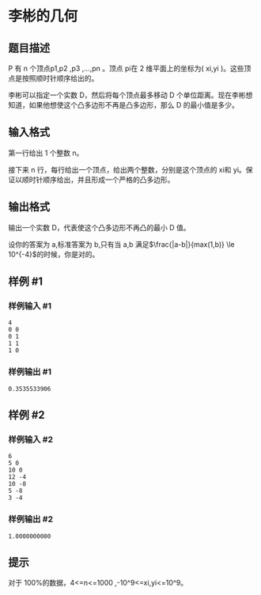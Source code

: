 # 李彬的几何

## 题目描述

P 有 n 个顶点p1,p2 ,p3 ,…,pn 。顶点 pi在 2 维平面上的坐标为( xi,yi )。这些顶点是按照顺时针顺序给出的。

李彬可以指定一个实数 D，然后将每个顶点最多移动 D 个单位距离。现在李彬想知道，如果他想使这个凸多边形不再是凸多边形，那么 D 的最小值是多少。


## 输入格式

第一行给出 1 个整数 n。

接下来 n 行，每行给出一个顶点，给出两个整数，分别是这个顶点的 xi和 yi。保证以顺时针顺序给出，并且形成一个严格的凸多边形。


## 输出格式

输出一个实数 D，代表使这个凸多边形不再凸的最小 D 值。

设你的答案为 a,标准答案为 b,只有当 a,b 满足$\frac{|a-b|}{max(1,b)} \le 10^{-4}$的时候，你是对的。


## 样例 #1

### 样例输入 #1
```
4
0 0
0 1
1 1
1 0
```

### 样例输出 #1

```
0.3535533906
```

## 样例 #2

### 样例输入 #2
```
6
5 0
10 0
12 -4
10 -8
5 -8
3 -4
```

### 样例输出 #2

```
1.0000000000
```

## 提示

对于 100%的数据，4<=n<=1000 ,-10^9<=xi,yi<=10^9。

